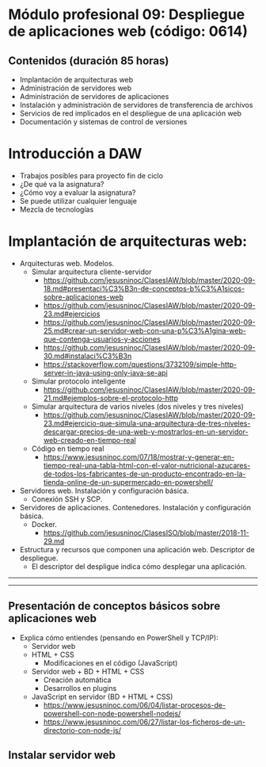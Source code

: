 # Módulo profesional 09: Despliegue de aplicaciones web (código: 0614)
## Contenidos (duración 85 horas)

- Implantación de arquitecturas web
- Administración de servidores web
- Administración de servidores de aplicaciones
- Instalación y administración de servidores de transferencia de archivos
- Servicios de red implicados en el despliegue de una aplicación web
- Documentación y sistemas de control de versiones

# Introducción a DAW

- Trabajos posibles para proyecto fin de ciclo
- ¿De qué va la asignatura?
- ¿Cómo voy a evaluar la asignatura?
- Se puede utilizar cualquier lenguaje
- Mezcla de tecnologías

# Implantación de arquitecturas web:
- Arquitecturas web. Modelos.
  - Simular arquitectura cliente-servidor
    - https://github.com/jesusninoc/ClasesIAW/blob/master/2020-09-18.md#presentaci%C3%B3n-de-conceptos-b%C3%A1sicos-sobre-aplicaciones-web
    - https://github.com/jesusninoc/ClasesIAW/blob/master/2020-09-23.md#ejercicios
    - https://github.com/jesusninoc/ClasesIAW/blob/master/2020-09-25.md#crear-un-servidor-web-con-una-p%C3%A1gina-web-que-contenga-usuarios-y-acciones
    - https://github.com/jesusninoc/ClasesIAW/blob/master/2020-09-30.md#instalaci%C3%B3n
    - https://stackoverflow.com/questions/3732109/simple-http-server-in-java-using-only-java-se-api
  - Simular protocolo inteligente
    - https://github.com/jesusninoc/ClasesIAW/blob/master/2020-09-21.md#ejemplos-sobre-el-protocolo-http
  - Simular arquitectura de varios niveles (dos niveles y tres niveles)
    - https://github.com/jesusninoc/ClasesIAW/blob/master/2020-09-23.md#ejercicio-que-simula-una-arquitectura-de-tres-niveles-descargar-precios-de-una-web-y-mostrarlos-en-un-servidor-web-creado-en-tiempo-real
  - Código en tiempo real
    - https://www.jesusninoc.com/07/18/mostrar-y-generar-en-tiempo-real-una-tabla-html-con-el-valor-nutricional-azucares-de-todos-los-fabricantes-de-un-producto-encontrado-en-la-tienda-online-de-un-supermercado-en-powershell/
- Servidores web. Instalación y configuración básica.
  - Conexión SSH y SCP.
- Servidores de aplicaciones. Contenedores. Instalación y configuración básica.
  - Docker.
    - https://github.com/jesusninoc/ClasesISO/blob/master/2018-11-29.md
- Estructura y recursos que componen una aplicación web. Descriptor de despliegue.
  - El descriptor del despligue indica cómo desplegar una aplicación.


--------------------
--------------------

## Presentación de conceptos básicos sobre aplicaciones web
- Explica cómo entiendes (pensando en PowerShell y TCP/IP):
  - Servidor web
  - HTML + CSS
    - Modificaciones en el código (JavaScript)
  - Servidor web + BD + HTML + CSS
    - Creación automática
    - Desarrollos en plugins
  - JavaScript en servidor (BD + HTML + CSS)
    - https://www.jesusninoc.com/06/04/listar-procesos-de-powershell-con-node-powershell-nodejs/
    - https://www.jesusninoc.com/06/27/listar-los-ficheros-de-un-directorio-con-node-js/

## Instalar servidor web
